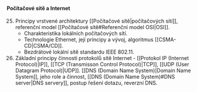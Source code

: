 #### Počítačové sítě a Internet

25. Principy vrstvené architektury [[Počítačové sítě|počítačových sítí]], referenční model [[Počítačové sítě#Referenční model OSI|OSI]]. 
	- Charakteristika lokálních počítačových sítí. 
	- Technologie Ethernet, její principy a vývoj, algoritmus [[CSMA-CD|CSMA/CD]]. 
	- Bezdrátové lokální sítě standardu IEEE 802.11. 
26. Základní principy činnosti protokolů sítě Internet - [[Protokol IP (Internet Protocol)|IP]], [[TCP (Transmisson Control Protocol)|TCP]], [[UDP (User Datagram Protocol)|UDP]]. [[DNS (Domain Name System)|Domain Name System]], jeho role a činnost, [[DNS (Domain Name System)#DNS server|DNS servery]], postup řešení dotazu, reverzní DNS. 
